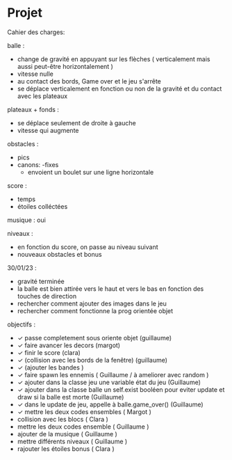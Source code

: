# Projet

Cahier des charges:


balle :

- change de gravité en appuyant sur les flèches ( verticalement mais aussi peut-être horizontalement )
- vitesse nulle
- au contact des bords, Game over et le jeu s'arrête
- se déplace verticalement en fonction ou non de la gravité et du contact avec les plateaux

plateaux + fonds :

- se déplace seulement de droite à gauche
- vitesse qui augmente
                   
obstacles :

- pics
- canons:
    -fixes
    - envoient un boulet sur une ligne horizontale
                     
score :

- temps
- étoiles colléctées
        
        
musique : oui

niveaux :

- en fonction du score, on passe au niveau suivant
- nouveaux obstacles et bonus
          
          
          
 30/01/23 :
 - gravité terminée
 - la balle est bien attirée vers le haut et vers le bas en fonction des touches de direction
 - rechercher comment ajouter des images dans le jeu
 - rechercher comment fonctionne la prog orientée objet
 
 
objectifs : 
- ✓ passe completement  sous oriente objet (guillaume) 
- ✓ faire avancer les decors (margot)
- ✓ finir le score (clara)
- ✓ (collision avec les bords de la fenêtre) (guillaume) 
- ✓ (ajouter les bandes )
- ✓ faire spawn les ennemis ( Guillaume / à ameliorer avec random )
- ✓ ajouter dans la classe jeu une variable état du jeu (Guillaume)
- ✓ ajouter dans la classe balle un self.exist booléen pour eviter update et draw si la balle est morte (Guillaume)
- ✓ dans le update de jeu, appelle à balle.game_over() (Guillaume)
- ✓ mettre les deux codes ensembles ( Margot )
- collision avec les blocs ( Clara )
- mettre les deux codes ensemble ( Guillaume )
- ajouter de la musique ( Guillaume )
- mettre différents niveaux ( Guillaume )
- rajouter les étoiles bonus ( Clara )
         
                     
                
        
